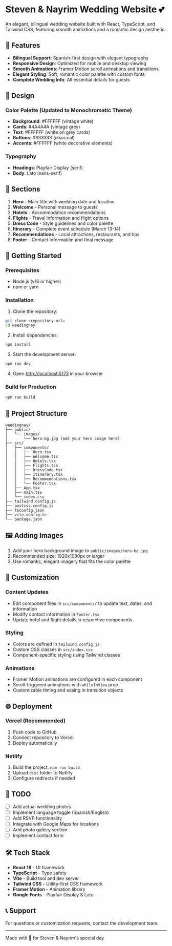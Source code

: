 # Steven & Nayrim Wedding Website 💕

An elegant, bilingual wedding website built with React, TypeScript, and Tailwind CSS, featuring smooth animations and a romantic design aesthetic.

## 🌟 Features

- **Bilingual Support**: Spanish-first design with elegant typography
- **Responsive Design**: Optimized for mobile and desktop viewing
- **Smooth Animations**: Framer Motion scroll animations and transitions
- **Elegant Styling**: Soft, romantic color palette with custom fonts
- **Complete Wedding Info**: All essential details for guests

## 🎨 Design

### Color Palette (Updated to Monochromatic Theme)
- **Background**: #FFFFFF (vintage white)
- **Cards**: #4A4A4A (vintage grey)
- **Text**: #FFFFFF (white on grey cards)
- **Buttons**: #333333 (charcoal)
- **Accents**: #FFFFFF (white decorative elements)

### Typography
- **Headings**: Playfair Display (serif)
- **Body**: Lato (sans-serif)

## 📱 Sections

1. **Hero** - Main title with wedding date and location
2. **Welcome** - Personal message to guests
3. **Hotels** - Accommodation recommendations
4. **Flights** - Travel information and flight options
5. **Dress Code** - Style guidelines and color palette
6. **Itinerary** - Complete event schedule (March 13-14)
7. **Recommendations** - Local attractions, restaurants, and tips
8. **Footer** - Contact information and final message

## 🚀 Getting Started

### Prerequisites
- Node.js (v16 or higher)
- npm or yarn

### Installation

1. Clone the repository:
```bash
git clone <repository-url>
cd weedingnay
```

2. Install dependencies:
```bash
npm install
```

3. Start the development server:
```bash
npm run dev
```

4. Open [http://localhost:5173](http://localhost:5173) in your browser

### Build for Production

```bash
npm run build
```

## 📁 Project Structure

```
weedingnay/
├── public/
│   └── images/
│       └── hero-bg.jpg (add your hero image here)
├── src/
│   ├── components/
│   │   ├── Hero.tsx
│   │   ├── Welcome.tsx
│   │   ├── Hotels.tsx
│   │   ├── Flights.tsx
│   │   ├── DressCode.tsx
│   │   ├── Itinerary.tsx
│   │   ├── Recommendations.tsx
│   │   └── Footer.tsx
│   ├── App.tsx
│   ├── main.tsx
│   └── index.css
├── tailwind.config.js
├── postcss.config.js
├── tsconfig.json
├── vite.config.ts
└── package.json
```

## 🖼️ Adding Images

1. Add your hero background image to `public/images/hero-bg.jpg`
2. Recommended size: 1920x1080px or larger
3. Use romantic, elegant imagery that fits the color palette

## 🎯 Customization

### Content Updates
- Edit component files in `src/components/` to update text, dates, and information
- Modify contact information in `Footer.tsx`
- Update hotel and flight details in respective components

### Styling
- Colors are defined in `tailwind.config.js`
- Custom CSS classes in `src/index.css`
- Component-specific styling using Tailwind classes

### Animations
- Framer Motion animations are configured in each component
- Scroll-triggered animations with `whileInView` prop
- Customizable timing and easing in transition objects

## 🌐 Deployment

### Vercel (Recommended)
1. Push code to GitHub
2. Connect repository to Vercel
3. Deploy automatically

### Netlify
1. Build the project: `npm run build`
2. Upload `dist` folder to Netlify
3. Configure redirects if needed

## 📝 TODO

- [ ] Add actual wedding photos
- [ ] Implement language toggle (Spanish/English)
- [ ] Add RSVP functionality
- [ ] Integrate with Google Maps for locations
- [ ] Add photo gallery section
- [ ] Implement contact form

## 🛠️ Tech Stack

- **React 18** - UI framework
- **TypeScript** - Type safety
- **Vite** - Build tool and dev server
- **Tailwind CSS** - Utility-first CSS framework
- **Framer Motion** - Animation library
- **Google Fonts** - Playfair Display & Lato

## 📞 Support

For questions or customization requests, contact the development team.

---

Made with 💖 for Steven & Nayrim's special day
